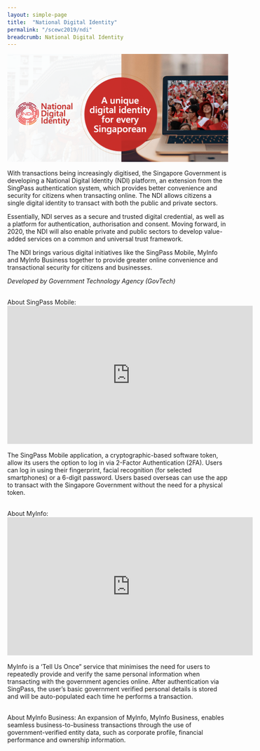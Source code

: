 ```yaml
---
layout: simple-page
title:  "National Digital Identity"
permalink: "/scewc2019/ndi"
breadcrumb: National Digital Identity
---
```


![National Digital Identity](/images/technews/giving-every-citizen-a-unique-digital-identity-part-1.png)

With transactions being increasingly digitised, the Singapore Government is developing a National Digital Identity (NDI) platform, an extension from the SingPass authentication system, which provides better convenience and security for citizens when transacting online. The NDI allows citizens a single digital identity to transact with both the public and private sectors.

Essentially, NDI serves as a secure and trusted digital credential, as well as a platform for authentication, authorisation and consent. Moving forward, in 2020, the NDI will also enable private and public sectors to develop value-added services on a common and universal trust framework.

The NDI brings various digital initiatives like the SingPass Mobile, MyInfo and MyInfo Business together to provide greater online convenience and transactional security for citizens and businesses.

*Developed by Government Technology Agency (GovTech)*

<br>
About SingPass Mobile:

<div class="bp-youtube">
  <iframe width="560" height="315" src="https://www.youtube.com/embed/dDrqT64ydd0" frameborder="0" allow="autoplay; encrypted-media" allowfullscreen></iframe>
</div>

The SingPass Mobile application, a cryptographic-based software token, allow its users the option to log in via 2-Factor Authentication (2FA). Users can log in using their fingerprint, facial recognition (for selected smartphones) or a 6-digit password. Users based overseas can use the app to transact with the Singapore Government without the need for a physical token.

<br>
About MyInfo:

<div class="bp-youtube">
  <iframe width="560" height="315" src="https://www.youtube.com/embed/bdiSXeQ2i5s" frameborder="0" allow="autoplay; encrypted-media" allowfullscreen></iframe>
</div>

MyInfo is a ‘Tell Us Once” service that minimises the need for users to repeatedly provide and verify the same personal information when transacting with the government agencies online. After authentication via SingPass, the user’s basic government verified personal details is stored and will be auto-populated each time he performs a transaction.

<br>
About MyInfo Business:
An expansion of MyInfo, MyInfo Business, enables seamless business-to-business transactions through the use of government-verified entity data, such as corporate profile, financial performance and ownership information.
